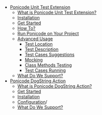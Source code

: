 <!-- docs/_sidebar.md -->

* [Ponicode Unit Test Extension](ut_extension/)
  * [What is Ponicode Unit Test Extension?](ut_extension/what-is-ponicode-unit-test-extension.md)
  * [Installation](ut_extension/installation.md)
  * [Get Started](ut_extension/get-started.md)
  * [How To?](ut_extension/how-to.md)
  * [Run Ponicode on Your Project](ut_extension/run-ponicode-on-your-project.md)
  * [Advanced Usage](ut_extension/advanced-usage.md)
    * [Test Location](ut_extension/advanced_usage/test-location.md)
    * [Test Description](ut_extension/advanced_usage/test-description.md)
    * [Test Cases Suggestions](ut_extension/advanced_usage/test-cases-suggestions.md)
    * [Mocking](ut_extension/advanced_usage/mocking.md)
    * [Class Methods Testing](ut_extension/advanced_usage/class-methods-testing.md)
    * [Test Cases Running](ut_extension/advanced_usage/test-case-running.md)
  * [What Do We Support?](ut_extension/what-do-we-support.md)
* [Ponicode DogString Action](dogstring_action/)
  * [What is Ponicode DogString Action?](dogstring_action/what-is_ponicode-dogstring.md)
  * [Get Started](dogstring_action/get-started.md)
  * [Installation](dogstring_action/installation.md)
  * [Configuration](dogstring_action/configuration.md)/
  * [What Do We Support?](dogstring_action/what-do-we-support.md)